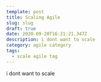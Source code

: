```yaml
---
template: post
title: Scaling Agile
slug: slug
draft: true
date: 2020-09-20T16:21:21.347Z
description: i dont want to scale
category: agile category
tags:
  - scale agile tag
---
```

i dont want to scale